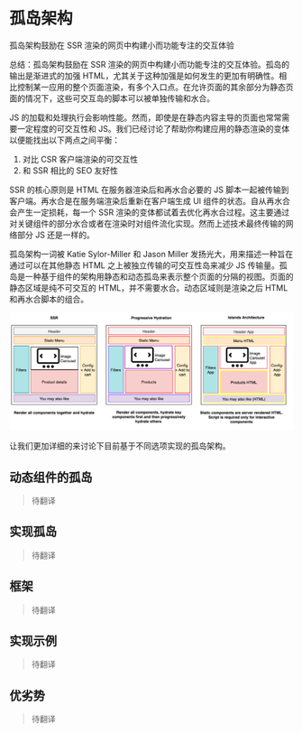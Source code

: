 # 孤岛架构

孤岛架构鼓励在 SSR 渲染的网页中构建小而功能专注的交互体验

总结：孤岛架构鼓励在 SSR 渲染的网页中构建小而功能专注的交互体验。孤岛的输出是渐进式的加强 HTML，尤其关于这种加强是如何发生的更加有明确性。相比控制某一应用的整个页面渲染，有多个入口点。在允许页面的其余部分为静态页面的情况下，这些可交互岛的脚本可以被单独传输和水合。

JS 的加载和处理执行会影响性能。然而，即使是在静态内容主导的页面也常常需要一定程度的可交互性和 JS。我们已经讨论了帮助你构建应用的静态渲染的变体以便能找出以下两点之间平衡：

1. 对比 CSR 客户端渲染的可交互性
2. 和 SSR 相比的 SEO 友好性

SSR 的核心原则是 HTML 在服务器渲染后和再水合必要的 JS 脚本一起被传输到客户端。再水合是在服务端渲染后重新在客户端生成 UI 组件的状态。自从再水合会产生一定损耗，每一个 SSR 渲染的变体都试着去优化再水合过程。这主要通过对关键组件的部分水合或者在渲染时对组件流化实现。然而上述技术最终传输的网络部分 JS 还是一样的。

孤岛架构一词被 Katie Sylor-Miller 和 Jason Miller 发扬光大，用来描述一种旨在通过可以在其他静态 HTML 之上被独立传输的可交互性岛来减少 JS 传输量。孤岛是一种基于组件的架构用静态和动态孤岛来表示整个页面的分隔的视图。页面的静态区域是纯不可交互的 HTML，并不需要水合。动态区域则是渲染之后 HTML 和再水合脚本的组合。

![](../../assets/islands_architecture_1.png)

让我们更加详细的来讨论下目前基于不同选项实现的孤岛架构。

## 动态组件的孤岛

> 待翻译

## 实现孤岛

> 待翻译

## 框架

> 待翻译

## 实现示例

> 待翻译

## 优劣势

> 待翻译
